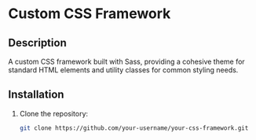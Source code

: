 # Custom CSS Framework

## Description
A custom CSS framework built with Sass, providing a cohesive theme for standard HTML elements and utility classes for common styling needs.

## Installation
1. Clone the repository:
   ```bash
   git clone https://github.com/your-username/your-css-framework.git

